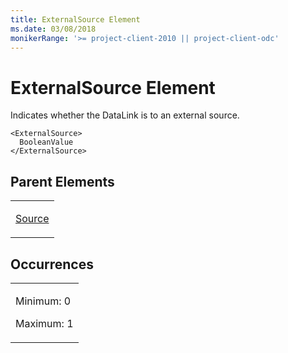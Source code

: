 ```yaml
---
title: ExternalSource Element
ms.date: 03/08/2018
monikerRange: '>= project-client-2010 || project-client-odc'
---
```


# ExternalSource Element




Indicates whether the DataLink is to an external source.

    <ExternalSource>
      BooleanValue
    </ExternalSource>

## Parent Elements

<table>
<colgroup>
<col style="width: 100%" />
</colgroup>
<tbody>
<tr class="odd">
<td><p><a href="source-element.md">Source</a></p></td>
</tr>
</tbody>
</table>

## Occurrences

<table>
<colgroup>
<col style="width: 100%" />
</colgroup>
<tbody>
<tr class="odd">
<td><p>Minimum: 0</p>
<p>Maximum: 1</p></td>
</tr>
</tbody>
</table>

